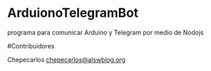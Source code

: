 # ArduionoTelegramBot

programa para comunicar Arduino y Telegram por medio de Nodojs

#Contribuidores

Chepecarlos chepecarlos@alswblog.org
